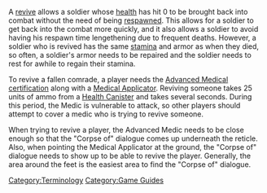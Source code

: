 A [revive](/revive "wikilink") allows a soldier whose
[health](/health "wikilink") has hit 0 to be brought back into combat
without the need of being [respawned](/respawn "wikilink"). This allows
for a soldier to get back into the combat more quickly, and it also
allows a soldier to avoid having his respawn time lengethening due to
frequent deaths. However, a soldier who is revived has the same
[stamina](/stamina "wikilink") and armor as when they died, so often, a
soldier's armor needs to be repaired and the soldier needs to rest for
awhile to regain their stamina.

To revive a fallen comrade, a player needs the [Advanced
Medical](/Advanced_Medical "wikilink")
[certification](/certification "wikilink") along with a [Medical
Applicator](/Medical_Applicator "wikilink"). Reviving someone takes 25
units of ammo from a [Health Canister](/Health_Canister "wikilink") and
takes several seconds. During this period, the Medic is vulnerable to
attack, so other players should attempt to cover a medic who is trying
to revive someone.

When trying to revive a player, the Advanced Medic needs to be close
enough so that the "Corpse of" dialogue comes up underneath the reticle.
Also, when pointing the Medical Applicator at the ground, the "Corpse
of" dialogue needs to show up to be able to revive the player.
Generally, the area around the feet is the easiest area to find the
"Corpse of" dialogue.

[Category:Terminology](/Category:Terminology "wikilink") [Category:Game
Guides](/Category:Game_Guides "wikilink")
